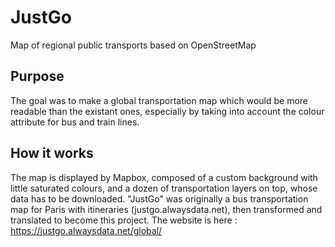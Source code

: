 # JustGo
Map of regional public transports based on OpenStreetMap

## Purpose
The goal was to make a global transportation map which would be more readable than the existant ones, especially by taking into account the colour attribute for bus and train lines.

## How it works
The map is displayed by Mapbox, composed of a custom background with little saturated colours, and a dozen of transportation layers on top, whose data has to be downloaded.
"JustGo" was originally a bus transportation map for Paris with itineraries (justgo.alwaysdata.net), then transformed and translated to become this project. 
The website is here : https://justgo.alwaysdata.net/global/
